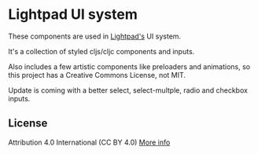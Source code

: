 # Lightpad UI system
These components are used in [Lightpad's](https://lightpad.ai) UI system.

It's a collection of styled cljs/cljc components and inputs.


Also includes a few artistic components like preloaders and animations,
so this project has a Creative Commons License, not MIT. 



Update is coming with a better select, select-multple, radio and checkbox inputs.



## License
Attribution 4.0 International (CC BY 4.0)
[More info](https://creativecommons.org/licenses/by/4.0/)

